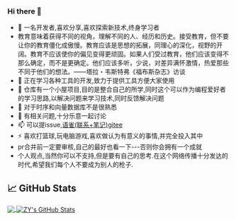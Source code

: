 ### Hi there 👋
- 🔭 一名开发者,喜欢分享,喜欢探索新技术,终身学习者
-  教育意味着获得不同的视角，理解不同的人、经历和历史。接受教育，但不要让你的教育僵化成傲慢。教育应该是思想的拓展，同理心的深化，视野的开阔。教育不应该使你的偏见变得更顽固。如果人们受过教育，他们应该变得不那么确定，而不是更确定。他们应该多听，少说，对差异满怀激情，热爱那些不同于他们的想法。——塔拉・韦斯特弗《福布斯杂志》访谈
- 🌱 正在学习各种工具的开发,致力于提供工具方便大家使用
- 👯 仓库有一个小屋项目,目的是整合自己的所学,同时这个可以作为编程爱好者的学习思路,以解决问题来学习技术,同时反馈解决问题
- 🤔 对于时序和向量数据库不是很熟悉
- 💬 有相关问题,十分乐意一起讨论
- 📫 可以提issue,[语雀(联系+笔记)](https://www.yuque.com/zhangyang.com)[gitee](https://gitee.com/dongfeng407)
- ⚡ 喜欢打篮球,玩电脑游戏,喜欢做认为有意义的事情,并完全投入其中
-  pr合并前一定要审核,自己的最好也看一下---否则你会拥有一个成就
-  个人观点,当然你可以不支持,但是要有自己的思考.在这个网络传播十分发达的时代,希望我们每个人不要成为别人的枪子.
## &#x1f4c8; GitHub Stats
<a href="https://github.com/ZY945">
  <img align="center" src="https://github-readme-stats.vercel.app/api/top-langs/?username=zy945&langs_count=3" />
</a>
<a href="https://github.com/ZY945">
  <img align="center" src="https://github-readme-stats.vercel.app/api?username=zy945&show_icons=true&line_height=27&count_private=true" alt="ZY's GitHub Stats" />
</a>
<p></p>
